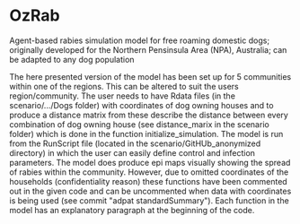 # OzRab
Agent-based rabies simulation model for free roaming domestic dogs; originally developed for the Northern Pensinsula Area (NPA), Australia; can be adapted to any dog population

The here presented version of the model has been set up for 5 communities within one of the regions. This can be altered to suit the users region/community. The user needs to have Rdata files (in the scenario/.../Dogs folder) with coordinates of dog owning houses and to produce a distance matrix from these describe the distance between every combination of dog owning house (see distance_marix in the scenario folder) which is done in the function initialize_simulation. The model is run from the RunScript file (located in the scenario/GitHUb_anonymized directory) in which the user can easily define control and infection parameters. The model does produce epi maps visually showing the spread of rabies within the community. However, due to omitted coordinates of the households (confidentiality reason) these functions have been commented out in the given code and can be uncommented when data with coordinates is being used (see commit "adpat standardSummary"). Each function in the model has an explanatory paragraph at the beginning of the code.
